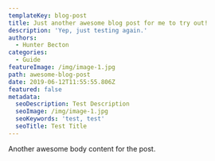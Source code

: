 ```yaml
---
templateKey: blog-post
title: Just another awesome blog post for me to try out!
description: 'Yep, just testing again.'
authors:
  - Hunter Becton
categories:
  - Guide
featureImage: /img/image-1.jpg
path: awesome-blog-post
date: 2019-06-12T11:55:55.806Z
featured: false
metadata:
  seoDescription: Test Description
  seoImage: /img/image-1.jpg
  seoKeywords: 'test, test'
  seoTitle: Test Title
---
```

Another awesome body content for the post.
